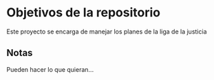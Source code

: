 # Objetivos de la repositorio

Este proyecto se encarga de manejar los planes de la liga de la justicia


## Notas
Pueden hacer lo que quieran...
##

